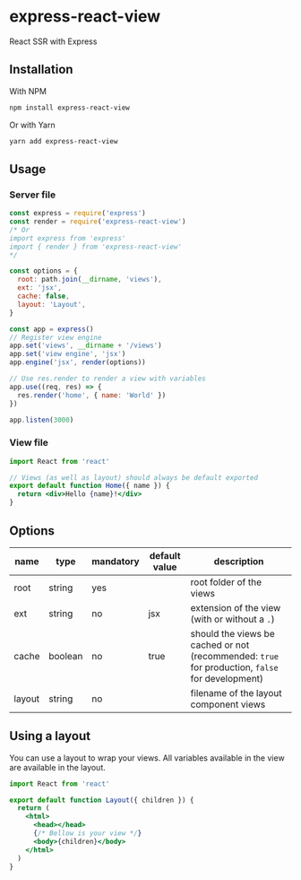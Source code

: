 # express-react-view

React SSR with Express

## Installation

With NPM

```bash
npm install express-react-view
```

Or with Yarn

```bash
yarn add express-react-view
```

## Usage

### Server file

```javascript
const express = require('express')
const render = require('express-react-view')
/* Or
import express from 'express'
import { render } from 'express-react-view'
*/

const options = {
  root: path.join(__dirname, 'views'),
  ext: 'jsx',
  cache: false,
  layout: 'Layout',
}

const app = express()
// Register view engine
app.set('views', __dirname + '/views')
app.set('view engine', 'jsx')
app.engine('jsx', render(options))

// Use res.render to render a view with variables
app.use((req, res) => {
  res.render('home', { name: 'World' })
})

app.listen(3000)
```

### View file

```jsx
import React from 'react'

// Views (as well as layout) should always be default exported
export default function Home({ name }) {
  return <div>Hello {name}!</div>
}
```

## Options

| name   | type    | mandatory | default value | description                                                                                     |
| ------ | ------- | --------- | ------------- | ----------------------------------------------------------------------------------------------- |
| root   | string  | yes       |               | root folder of the views                                                                        |
| ext    | string  | no        | jsx           | extension of the view (with or without a `.`)                                                   |
| cache  | boolean | no        | true          | should the views be cached or not (recommended: `true` for production, `false` for development) |
| layout | string  | no        |               | filename of the layout component views                                                          |

## Using a layout

You can use a layout to wrap your views. All variables available in the view are available in the layout.

```jsx
import React from 'react'

export default function Layout({ children }) {
  return (
    <html>
      <head></head>
      {/* Bellow is your view */}
      <body>{children}</body>
    </html>
  )
}
```
